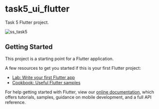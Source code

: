 # task5_ui_flutter

Task 5 Flutter project.


![ss_task5](https://user-images.githubusercontent.com/67699035/130902911-af288fc2-23fc-4603-b8d1-291fedc7e66d.png)

## Getting Started

This project is a starting point for a Flutter application.

A few resources to get you started if this is your first Flutter project:

- [Lab: Write your first Flutter app](https://flutter.dev/docs/get-started/codelab)
- [Cookbook: Useful Flutter samples](https://flutter.dev/docs/cookbook)

For help getting started with Flutter, view our
[online documentation](https://flutter.dev/docs), which offers tutorials,
samples, guidance on mobile development, and a full API reference.
